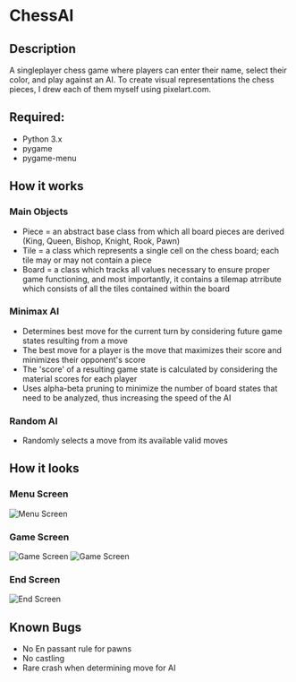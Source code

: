 # ChessAI

## Description
A singleplayer chess game where players can enter their name, select their color, and play against an AI. To create visual representations the chess pieces, I drew each of them myself using pixelart.com.

## Required:
- Python 3.x
- pygame
- pygame-menu

## How it works
### Main Objects
- Piece = an abstract base class from which all board pieces are derived (King, Queen, Bishop, Knight, Rook, Pawn)
- Tile = a class which represents a single cell on the chess board; each tile may or may not contain a piece
- Board = a class which tracks all values necessary to ensure proper game functioning, and most importantly, it contains a tilemap atrribute which consists of all the tiles contained within the board

### Minimax AI
- Determines best move for the current turn by considering future game states resulting from a move
- The best move for a player is the move that maximizes their score and minimizes their opponent's score
- The 'score' of a resulting game state is calculated by considering the material scores for each player
- Uses alpha-beta pruning to minimize the number of board states that need to be analyzed, thus increasing the speed of the AI

### Random AI
- Randomly selects a move from its available valid moves

## How it looks
### Menu Screen
![Menu Screen](https://i.paste.pics/fb89c6ccc7b403a7c3d9bb9bbd18515b.png)
### Game Screen
![Game Screen](https://i.paste.pics/8473f600f1bc50ea5965f950ce16cb8d.png)
![Game Screen](https://i.paste.pics/3b918de8bb676d34f886f93186939348.png)

### End Screen
![End Screen](https://i.paste.pics/254f879f78f572462bc5950867dff21f.png)

## Known Bugs
- No En passant rule for pawns
- No castling
- Rare crash when determining move for AI
